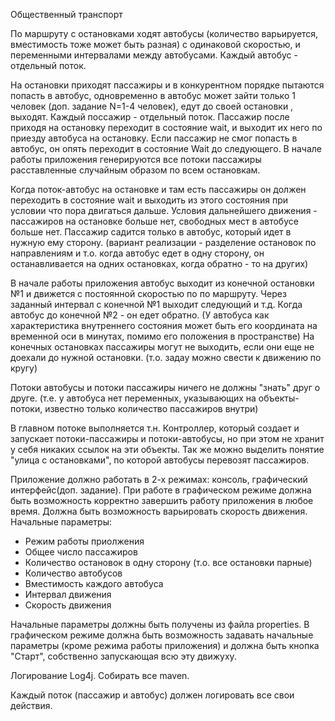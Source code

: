 Общественный транспорт

По маршруту с остановками ходят автобусы (количество варьируется, вместимость тоже может быть разная)
с одинаковой скоростью, и переменными интервалами между автобусами.
Каждый автобус - отдельный поток.

На остановки приходят пассажиры и в конкурентном порядке пытаются попасть в автобус, одновременно в автобус может зайти только 1 человек (доп. задание N=1-4 человек), едут до своей остановки , выходят.
Каждый поссажир - отдельный поток.
Пассажир после приходя на остановку переходит в состояние wait, и выходит их него по приезду автобуса на остановку.
Если пассажир не смог попасть в автобус, он опять переходит в состояние Wait до следующего.
В начале работы приложения генерируются все потоки пассажиры расставленные случайным образом по всем остановкам.

Когда поток-автобус на остановке и там есть пассажиры он должен переходить в состояние wait и выходить из этого состояния при условии что пора двигаться дальше.
Условия дальнейшего движения - пассажиров на остановке больше нет, свободных мест в автобусе больше нет.
Пассажир садится только в автобус, который идет в нужную ему сторону.
(вариант реализации - разделение остановок по направлениям и т.о. когда автобус едет в одну сторону, он останавливается на одних остановках, когда обратно - то на других)

В начале работы приложения автобус выходит из конечной остановки №1 и движется с постоянной скоростью по по маршруту. Через заданный интервал с конечной №1 выходит следующий и т.д.
Когда автобус до конечной №2 - он едет обратно. (У автобуса как характеристика внутреннего состояния может быть его координата на временной оси в минутах, помимо его положения в пространстве)
На конечных остановках пассажиры могут не выходить, если они еще не доехали до нужной остановки. (т.о. задау можно свести к движению по кругу)

Потоки автобусы и потоки пассажиры ничего не должны "знать" друг о друге. (т.е. у автобуса нет переменных, указывающих на объекты-потоки, известно только количество пассажиров внутри)

В главном потоке выполняется т.н. Контроллер, который создает и запускает потоки-пассажиры и потоки-автобусы, но при этом не хранит у себя никаких ссылок на эти объекты.
Так же можно выделить понятие "улица с остановками", по которой автобусы перевозят пассажиров.

Приложение должно работать в 2-х режимах: консоль, графический интерфейс(доп. задание).
При работе в графическом режиме должна быть возможность корректно завершить работу приложения в любое время. Должна быть возможность варьировать скорость движения.
Начальные параметры:
- Режим работы приолжения
- Общее число пассажиров
- Количество остановок в одну сторону (т.о. все остановки парные)
- Количество автобусов
- Вместимость каждого автобуса
- Интервал движения
- Скорость движения

Начальные параметры должны быть получены из файла properties.
В графическом режиме должна быть возможность задавать начальные параметры (кроме режима работы приложения) и должна быть кнопка "Старт", собственно запускающая всю эту движуху.

Логирование Log4j.
Собирать все maven.

Каждый поток (пассажир и автобус) должен логировать все свои действия.